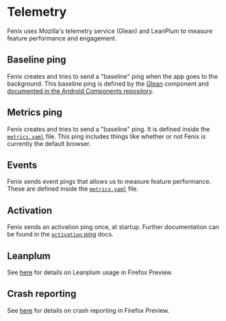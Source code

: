 # Telemetry

Fenix uses Mozilla's telemetry service (Glean) and LeanPlum to measure feature performance and engagement.

## Baseline ping

Fenix creates and tries to send a "baseline" ping when the app goes to the background. This baseline ping is defined by the [Glean](https://github.com/mozilla-mobile/android-components/blob/master/components/service/glean/docs/pings/pings.md) component and [documented in the Android Components repository](https://github.com/mozilla-mobile/android-components/blob/master/components/service/glean/docs/pings/baseline.md).

## Metrics ping

Fenix creates and tries to send a "baseline" ping. It is defined inside the [`metrics.yaml`](https://github.com/mozilla-mobile/fenix/blob/master/app/metrics.yaml) file. This ping includes things like whether or not Fenix is currently the default browser.

## Events

Fenix sends event pings that allows us to measure feature performance. These are defined inside the [`metrics.yaml`](https://github.com/mozilla-mobile/fenix/blob/master/app/metrics.yaml) file.

## Activation

Fenix sends an activation ping once, at startup. Further documentation can be found in the [`activation` ping](activation.md) docs.

## Leanplum
See [here](https://github.com/mozilla-mobile/fenix/blob/master/docs/mma.md) for details on Leanplum usage in Firefox Preview.

## Crash reporting
See [here](https://github.com/mozilla-mobile/fenix/blob/master/docs/crash-reporting.md) for details on crash reporting in Firefox Preview.
